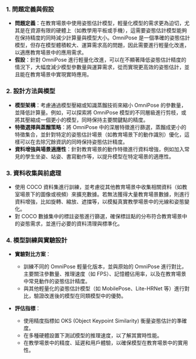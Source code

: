 ### 1. **問題定義與假設**

   - **問題定義**：在教育場景中使用姿態估計模型，輕量化模型的需求更為迫切，尤其是在資源有限的硬體上（如教學用平板或手機），這需要姿態估計模型能夠在保持精度的同時減少計算量與模型大小。OmniPose 是一個準確的姿態估計模型，但存在模型體積較大、運算需求高的問題，因此需要進行輕量化改進，以適應教育場景中的應用需求。
   - **假設**：針對 OmniPose 進行輕量化改進，可以在不顯著降低姿態估計精度的情況下，大幅度減少模型參數量與運算需求，從而實現更高效的姿態估計，並且能在教育場景中實現實時應用。

### 2. **設計方法與模型**

   - **模型架構**：考慮通過模型壓縮或知識蒸餾技術來縮小 OmniPose 的參數量，並降低計算量。例如，可以探索將 OmniPose 模型的不同層級進行剪枝，或將其壓縮成一個更小的模型，同時保持主要關鍵點的精度。
   - **特徵選擇與蒸餾策略**：將 OmniPose 中的深層特徵進行篩選，蒸餾成更小的特徵集合，並針對特定的姿態估計場景（如教育場景下的動作識別）優化，這樣可以在去除冗餘資訊的同時保持姿態估計精度。
   - **資料增強與場景適應性**：針對教育場景的動作特徵進行資料增強，例如加入常見的學生坐姿、站姿、書寫動作等，以提升模型在特定場景的適應性。

### 3. **資料收集與前處理**

   - 使用 COCO 資料集進行訓練，並考慮從其他教育場景中收集相關資料（如教室場景下的圖像或視頻）來擴充數據。若無法獲得大量教育場景數據，則進行資料增強，比如旋轉、縮放、遮擋等，以模擬真實教學場景中的光線和姿態變化。
   - 對 COCO 數據集中的標註姿態進行篩選，確保標註點的分布符合教育場景中的姿態需求，並進行必要的資料清理與標準化。

### 4. **模型訓練與實驗設計**

   - **實驗對比方案**：

      - 訓練不同的 OmniPose 輕量化版本，並與原始的 OmniPose 進行對比，主要關注參數量、推理速度（如 FPS）、記憶體佔用率，以及在教育場景中常見動作的姿態估計精度。
      - 與其他輕量化的姿態估計模型（如 MobilePose、Lite-HRNet 等）進行對比，驗證改進後的模型在同類模型中的優勢。

   - **評估指標**：

      - 使用精度指標如 OKS (Object Keypoint Similarity) 衡量姿態估計的準確度。
      - 在多種硬體設置下測試模型的推理速度，以了解其實時性能。
      - 在教學場景中的精度、延遲和用戶體驗，以確保模型在教育場景中的實用性。